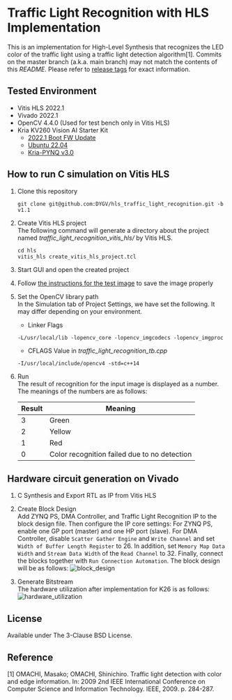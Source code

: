 # Traffic Light Recognition with HLS Implementation
This is an implementation for High-Level Synthesis that recognizes the LED color of the traffic light using a traffic light detection algorithm[1]. Commits on the master branch (a.k.a. main branch) may not match the contents of this *README*. Please refer to [release tags](https://github.com/DYGV/hls_traffic_light_recognition/releases) for exact information.  

## Tested Environment
- Vitis HLS 2022.1
- Vivado 2022.1
- OpenCV 4.4.0 (Used for test bench only in Vitis HLS)
- Kria KV260 Vision AI Starter Kit
  - [2022.1 Boot FW Update](https://xilinx-wiki.atlassian.net/wiki/spaces/A/pages/1641152513/Kria+K26+SOM#Boot-Firmware-Updates)
  - [Ubuntu 22.04](https://ubuntu.com/download/amd-xilinx)
  - [Kria-PYNQ v3.0](https://github.com/Xilinx/Kria-PYNQ/releases/tag/v3.0)  

## How to run C simulation on Vitis HLS
1. Clone this repository  
   ```
   git clone git@github.com:DYGV/hls_traffic_light_recognition.git -b v1.1
   ```
2. Create Vitis HLS project  
   The following command will generate a directory about the project named *traffic_light_recognition_vitis_hls/* by Vitis HLS.
   ```
   cd hls 
   vitis_hls create_vitis_hls_project.tcl
   ```
3. Start GUI and open the created project  
4. Follow [the instructions for the test image](./image/README.md) to save the image properly   
5. Set the OpenCV library path  
  In the Simulation tab of Project Settings, we have set the following. It may differ depending on your environment.
   - Linker Flags
   ```
   -L/usr/local/lib -lopencv_core -lopencv_imgcodecs -lopencv_imgproc
   ```
   - CFLAGS Value in *traffic_light_recognition_tb.cpp*
   ```
   -I/usr/local/include/opencv4 -std=c++14
   ```
6. Run  
  The result of recognition for the input image is displayed as a number. The meanings of the numbers are as follows:  
   
   | Result | Meaning |
   |--------|-----------|
   |   3    |   Green   |
   |   2    |   Yellow  |
   |   1    |    Red    |
   |   0    |     Color recognition failed due to no detection    |

## Hardware circuit generation on Vivado
1. C Synthesis and Export RTL as IP from Vitis HLS  
2. Create Block Design  
  Add ZYNQ PS, DMA Controller, and Traffic Light Recognition IP to the block design file. Then configure the IP core settings: For ZYNQ PS, enable one GP port (master) and one HP port (slave). For DMA Controller, disable `Scatter Gather Engine` and `Write Channel` and set `Width of Buffer Length Register` to 26. In addition, set `Memory Map Data Width` and `Stream Data Width` of the `Read Channel` to 32. Finally, connect the blocks together with `Run Connection Automation`. The block design will be as follows: 
   ![block_design](https://user-images.githubusercontent.com/8480644/204107024-887ac390-9fc7-4458-a1c4-7cc8432aefd5.png)

  
3. Generate Bitstream  
  The hardware utilization after implementation for K26 is as follows:  
  ![hardware_utilization](https://user-images.githubusercontent.com/8480644/204107145-6f5369dc-da89-4cee-ba6b-89b8107b3f5d.png)

## License
Available under The 3-Clause BSD License.  

## Reference
[1] OMACHI, Masako; OMACHI, Shinichiro. Traffic light detection with color and edge information. In: 2009 2nd IEEE International Conference on Computer Science and Information Technology. IEEE, 2009. p. 284-287.  

